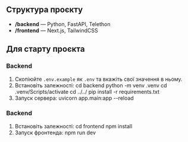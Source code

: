 ## Структура проєкту

- **/backend** — Python, FastAPI, Telethon
- **/frontend** — Next.js, TailwindCSS

## Для старту проєкта

### Backend

1. Скопіюйте `.env.example` як `.env` та вкажіть свої значення в ньому.
2. Встановіть залежності:
   cd backend
   python -m venv .venv
   cd .venv/Scripts/activate
   cd ../../
   pip install -r requirements.txt
3. Запуск сервера:
   uvicorn app.main:app --reload

### Backend
1. Встановіть залежності:
   cd frontend
   npm install
2. Запуск фронтенда:
   npm run dev
